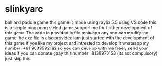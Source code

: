 # slinkyarc
ball and paddle game
this game is made using raylib 5.5 using VS code this is a simple ping pong styled game
support me for further development of this game 
The code is provided in file main.cpp any one can modify the game
the exe file is also provided 
iam just started with the development of this game if you like my project and intrested to develop it whatsapp my number: +91 9633582183
so you can develop with me freely 
send your ideas
if you can donate gpay this number : 8138970153 (its not compulsory) just skip this
